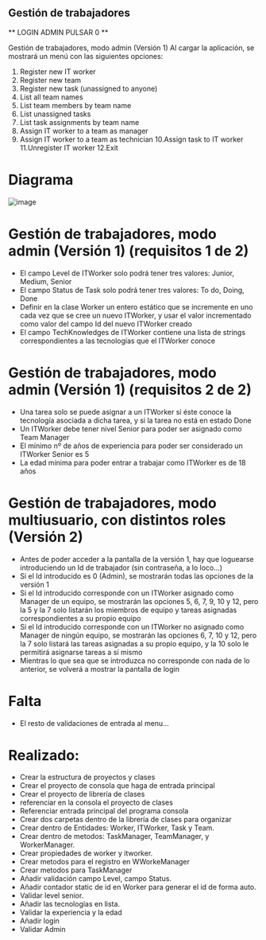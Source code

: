 ## Gestión de trabajadores

** LOGIN ADMIN PULSAR 0  ** 

Gestión de trabajadores, modo admin (Versión 1)
Al cargar la aplicación, se mostrará un menú con las siguientes opciones:
1. Register new IT worker
2. Register new team
3. Register new task (unassigned to anyone)
4. List all team names
5. List team members by team name
6. List unassigned tasks
7. List task assignments by team name
8. Assign IT worker to a team as manager
9. Assign IT worker to a team as technician
10.Assign task to IT worker
11.Unregister IT worker
12.Exit

# Diagrama
![image](https://github.com/user-attachments/assets/326870f0-61c1-4f35-8143-0c0b23b1da0d)

# Gestión de trabajadores, modo admin (Versión 1) (requisitos 1 de 2)
- El campo Level de ITWorker solo podrá tener tres valores: Junior, Medium, Senior
- El campo Status de Task solo podrá tener tres valores: To do, Doing, Done
- Definir en la clase Worker un entero estático que se incremente en uno cada vez que se cree un nuevo ITWorker, y usar el valor incrementado como valor del campo Id del nuevo ITWorker creado
- El campo TechKnowledges de ITWorker contiene una lista de strings correspondientes a las
tecnologías que el ITWorker conoce

# Gestión de trabajadores, modo admin (Versión 1) (requisitos 2 de 2) 
- Una tarea solo se puede asignar a un ITWorker si éste conoce la tecnología asociada a dicha tarea, y si la tarea no está en estado Done
- Un ITWorker debe tener nivel Senior para poder ser asignado como Team Manager
- El mínimo nº de años de experiencia para poder ser considerado un ITWorker Senior es 5
- La edad mínima para poder entrar a trabajar como ITWorker es de 18 años

# Gestión de trabajadores, modo multiusuario, con distintos roles (Versión 2)
- Antes de poder acceder a la pantalla de la versión 1, hay que loguearse introduciendo un Id de trabajador (sin contraseña, a lo loco...)
- Si el Id introducido es 0 (Admin), se mostrarán todas las opciones de la versión 1
- Si el Id introducido corresponde con un ITWorker asignado como Manager de un equipo, se mostrarán las opciones 5, 6, 7, 9, 10 y 12, pero la 5 y la 7 solo listarán los miembros de equipo y tareas asignadas correspondientes a su propio equipo
- Si el Id introducido corresponde con un ITWorker no asignado como Manager de ningún equipo, se mostrarán las opciones 6, 7, 10 y 12, pero la 7 solo listará las tareas asignadas a su propio equipo, y la 10 solo le permitirá asignarse tareas a sí mismo
- Mientras lo que sea que se introduzca no corresponde con nada de lo anterior, se volverá a mostrar la pantalla de login

# Falta

- El resto de validaciones de entrada al menu...

# Realizado:
- Crear la estructura de proyectos y clases 
- Crear el proyecto de consola que haga de entrada principal
- Crear el proyecto de libreria de clases
- referenciar en la consola el proyecto de clases
- Referenciar entrada principal del programa consola
- Crear dos carpetas dentro de la librería de clases para organizar
- Crear dentro de Entidades: Worker, ITWorker, Task y Team.
- Crear dentro de metodos: TaskManager, TeamManager, y WorkerManager.
- Crear propiedades de worker y itworker.
- Crear metodos para el registro en WWorkeManager
- Crear metodos para TaskManager
- Añadir validación campo Level, campo Status.
- Añadir contador static de id en  Worker para generar el id de forma auto.
- Validar level senior.
- Añadir las tecnologías en lista.
- Validar la experiencia y la edad
- Añadir login
- Validar Admin

